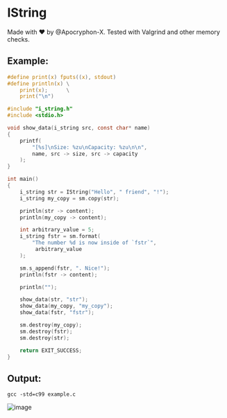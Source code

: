 # IString

Made with ❤️ by @Apocryphon-X. Tested with Valgrind and other memory checks.

## Example:

```c
#define print(x) fputs((x), stdout)
#define println(x) \
    print(x);      \
    print("\n")

#include "i_string.h"
#include <stdio.h>

void show_data(i_string src, const char* name)
{
    printf(
        "[%s]\nSize: %zu\nCapacity: %zu\n\n",
        name, src -> size, src -> capacity
    );
}

int main()
{
    i_string str = IString("Hello", " friend", "!");
    i_string my_copy = sm.copy(str);

    println(str -> content);
    println(my_copy -> content);

    int arbitrary_value = 5;
    i_string fstr = sm.format(
        "The number %d is now inside of `fstr`",
         arbitrary_value
    );

    sm.s_append(fstr, ". Nice!");
    println(fstr -> content);

    println("");

    show_data(str, "str");
    show_data(my_copy, "my_copy");
    show_data(fstr, "fstr");

    sm.destroy(my_copy);
    sm.destroy(fstr);
    sm.destroy(str);

    return EXIT_SUCCESS;
}
```
## Output:
`gcc -std=c99 example.c`

![image](https://user-images.githubusercontent.com/40130428/167308638-179d4c6a-da03-4fdf-9616-21059e0f70bd.png)
